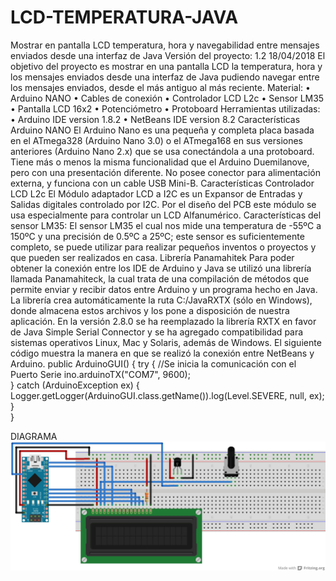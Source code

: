 # LCD-TEMPERATURA-JAVA
Mostrar en  pantalla LCD temperatura, hora y navegabilidad entre mensajes enviados desde una interfaz de Java
Versión del proyecto: 1.2   18/04/2018
El objetivo del proyecto es mostrar en una pantalla LCD la temperatura, hora y los mensajes enviados desde una interfaz de Java pudiendo navegar entre los mensajes enviados, desde el más antiguo al más reciente. 
Material:
•	Arduino NANO
•	Cables de conexión
•	Controlador LCD L2c
•	Sensor LM35
•	Pantalla LCD 16x2
•	Potenciómetro
•	Protoboard
Herramientas utilizadas:
•	Arduino IDE version 1.8.2
•	NetBeans IDE version 8.2
Características Arduino NANO
El Arduino Nano es una pequeña y completa placa basada en el ATmega328 (Arduino Nano 3.0) o el ATmega168 en sus versiones anteriores (Arduino Nano 2.x) que se usa conectándola a una protoboard. Tiene más o menos la misma funcionalidad que el Arduino Duemilanove, pero con una presentación diferente. No posee conector para alimentación externa, y funciona con un cable USB Mini-B.
Características Controlador LCD L2c
El Módulo adaptador LCD a I2C es un Expansor de Entradas y Salidas digitales controlado por I2C. Por el diseño del PCB este módulo se usa especialmente para controlar un LCD Alfanumérico.
Características del sensor LM35:
El sensor LM35 el cual nos mide una temperatura de -55ºC a 150ºC y una precisión de 0.5ºC a 25ºC; este sensor es suficientemente completo, se puede utilizar para realizar pequeños inventos o proyectos y que pueden ser realizados en casa.
Librería Panamahitek
Para poder obtener la conexión entre los IDE de Arduino y Java se utilizó una librería llamada Panamahiteck, la cual trata de una compilación de métodos que permite enviar y recibir datos entre Arduino y un programa hecho en Java. La librería crea automáticamente la ruta C:/JavaRXTX (sólo en Windows), donde almacena estos archivos y los pone a disposición de nuestra aplicación. En la versión 2.8.0 se ha reemplazado la librería RXTX en favor de Java Simple Serial Connector y se ha agregado compatibilidad para sistemas operativos Linux, Mac y Solaris, además de Windows.
El siguiente código muestra la manera en que se realizó la conexión entre NetBeans y Arduino.
public ArduinoGUI() {
        try {
            //Se inicia la comunicación con el Puerto Serie
            ino.arduinoTX("COM7", 9600);     
        } catch (ArduinoException ex) {
           Logger.getLogger(ArduinoGUI.class.getName()).log(Level.SEVERE, null, ex);
        }        
    }

DIAGRAMA
![Imagen Arduino](diagrama.jpg "Foto Diagrama")
